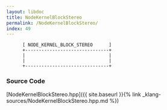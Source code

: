 ```yaml
---
layout: libdoc
title: NodeKernelBlockStereo
permalink: /NodeKernelBlockStereo/
index: 49
---
```


          [ NODE_KERNEL_BLOCK_STEREO      ]
          +-------------------------------+
          |                               |
          |                               |
          +-------------------------------+




### Source Code

[NodeKernelBlockStereo.hpp]({{ site.baseurl }}{% link _klang-sources/NodeKernelBlockStereo.hpp.md %})

